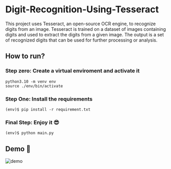 # Digit-Recognition-Using-Tesseract
This project uses Tesseract, an open-source OCR engine, to recognize digits from an image. Tesseract is trained on a dataset of images containing digits and used to extract the digits from a given image. The output is a set of recognized digits that can be used for further processing or analysis.

## How to run?

### Step zero: Create a virtual enviroment and activate it
```code
python3.10 -m venv env
source ./env/bin/activate
```

### Step One: Install the requirements
```code
(env)$ pip install -r requirement.txt
```

### Final Step: Enjoy it 😎
```code
(env)$ python main.py
```

## Demo 🎥

![demo](https://user-images.githubusercontent.com/60509979/236928443-b45772f8-5543-4d71-96d1-0bd87bdd0ab5.gif)
